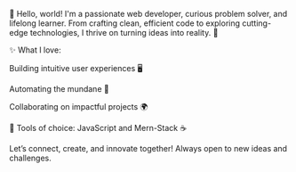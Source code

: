 👋 Hello, world!
I'm a passionate web developer, curious problem solver, and lifelong learner. From crafting clean, efficient code to exploring cutting-edge technologies, I thrive on turning ideas into reality. 🚀

✨ What I love:

Building intuitive user experiences 🖥️

Automating the mundane 🤖

Collaborating on impactful projects 🌍

🌟 Tools of choice: JavaScript and Mern-Stack ☕


Let’s connect, create, and innovate together! Always open to new ideas and challenges.

